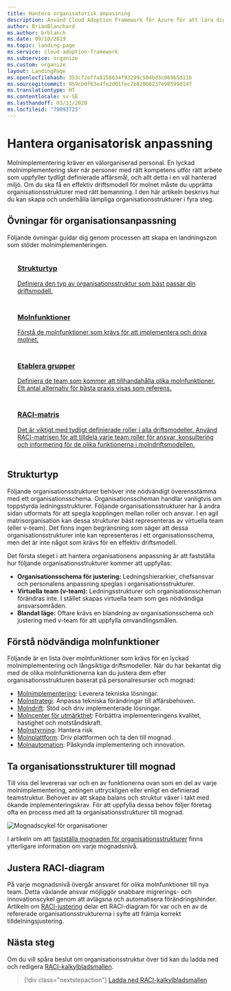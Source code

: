 ```yaml
---
title: Hantera organisatorisk anpassning
description: Använd Cloud Adoption Framework för Azure för att lära dig hur du etablerar och underhåller din organisations anpassning.
author: BrianBlanchard
ms.author: brblanch
ms.date: 09/10/2019
ms.topic: landing-page
ms.service: cloud-adoption-framework
ms.subservice: organize
ms.custom: organize
layout: LandingPage
ms.openlocfilehash: 353cf2effa8158634f93299c504bd3c069b5d11b
ms.sourcegitcommit: 959cb0f63e4fe2d01fec2b820b8237e98599d14f
ms.translationtype: HT
ms.contentlocale: sv-SE
ms.lasthandoff: 03/11/2020
ms.locfileid: "79093725"
---
```

# <a name="manage-organizational-alignment"></a>Hantera organisatorisk anpassning

Molnimplementering kräver en välorganiserad personal. En lyckad molnimplementering sker när personer med rätt kompetens utför rätt arbete som uppfyller tydligt definierade affärsmål, och allt detta i en väl hanterad miljö. Om du ska få en effektiv driftsmodell för molnet måste du upprätta organisationsstrukturer med rätt bemanning. I den här artikeln beskrivs hur du kan skapa och underhålla lämpliga organisationsstrukturer i fyra steg.

## <a name="organization-alignment-exercises"></a>Övningar för organisationsanpassning

Följande övningar guidar dig genom processen att skapa en landningszon som stöder molnimplementeringen.

<!-- markdownlint-disable MD033 -->

<ul class="panelContent cardsF">
    <li style="display: flex; flex-direction: column;">
        <a href="#structure-type">
            <div class="cardSize">
                <div class="cardPadding" style="padding-bottom:10px;">
                    <div class="card" style="padding-bottom:10px;">
                        <div class="cardImageOuter">
                            <div class="cardImage">
                                <img alt="" src="../_images/icons/1.png" data-linktype="external">
                            </div>
                        </div>
                        <div class="cardText" style="padding-left:0px;">
                            <h3>Strukturtyp</h3>
Definiera den typ av organisationsstruktur som bäst passar din driftsmodell.
                        </div>
                    </div>
                </div>
            </div>
        </a>
    </li>
    <li style="display: flex; flex-direction: column;">
        <a href="#understand-required-cloud-capabilities">
            <div class="cardSize">
                <div class="cardPadding" style="padding-bottom:10px;">
                    <div class="card" style="padding-bottom:10px;">
                        <div class="cardImageOuter">
                            <div class="cardImage">
                                <img alt="" src="../_images/icons/2.png" data-linktype="external">
                            </div>
                        </div>
                        <div class="cardText" style="padding-left:0px;">
                            <h3>Molnfunktioner</h3>
Förstå de molnfunktioner som krävs för att implementera och driva molnet.
                        </div>
                    </div>
                </div>
            </div>
        </a>
    </li>
    <li style="display: flex; flex-direction: column;">
        <a href="./organization-structures.md">
            <div class="cardSize">
                <div class="cardPadding" style="padding-bottom:10px;">
                    <div class="card" style="padding-bottom:10px;">
                        <div class="cardImageOuter">
                            <div class="cardImage">
                                <img alt="" src="../_images/icons/3.png" data-linktype="external">
                            </div>
                        </div>
                        <div class="cardText" style="padding-left:0px;">
                            <h3>Etablera grupper</h3>
Definiera de team som kommer att tillhandahålla olika molnfunktioner. Ett antal alternativ för bästa praxis visas som referens.
                        </div>
                    </div>
                </div>
            </div>
        </a>
    </li>
    <li style="display: flex; flex-direction: column;">
        <a href="./raci-alignment.md">
            <div class="cardSize">
                <div class="cardPadding" style="padding-bottom:10px;">
                    <div class="card" style="padding-bottom:10px;">
                        <div class="cardImageOuter">
                            <div class="cardImage">
                                <img alt="" src="../_images/icons/4.png" data-linktype="external">
                            </div>
                        </div>
                        <div class="cardText" style="padding-left:0px;">
                            <h3>RACI-matris</h3>
Det är viktigt med tydligt definierade roller i alla driftsmodeller. Använd RACI-matrisen för att tilldela varje team roller för ansvar, konsultering och informering för de olika funktionerna i molndriftsmodellen.
                        </div>
                    </div>
                </div>
            </div>
        </a>
    </li>
</ul>

<!-- markdownlint-enable MD033 -->

## <a name="structure-type"></a>Strukturtyp

Följande organisationsstrukturer behöver inte nödvändigt överensstämma med ett organisationsschema. Organisationsscheman handlar vanligtvis om toppstyrda ledningsstrukturer. Följande organisationsstrukturer har å andra sidan utformats för att spegla kopplingen mellan roller och ansvar. I en agil matrisorganisation kan dessa strukturer bäst representeras av virtuella team (eller v-team). Det finns ingen begränsning som säger att dessa organisationsstrukturer inte kan representeras i ett organisationsschema, men det är inte något som krävs för en effektiv driftsmodell.

Det första steget i att hantera organisationens anpassning är att fastställa hur följande organisationsstrukturer kommer att uppfyllas:

- **Organisationsschema för justering:** Ledningshierarkier, chefsansvar och personalens anpassning speglas i organisationsstrukturer.
- **Virtuella team (v-team):** Ledningsstrukturer och organisationsscheman förändras inte. I stället skapas virtuella team som ges nödvändiga ansvarsområden.
- **Blandat läge:** Oftare krävs en blandning av organisationsschema och justering med v-team för att uppfylla omvandlingsmålen.

## <a name="understand-required-cloud-capabilities"></a>Förstå nödvändiga molnfunktioner

Följande är en lista över molnfunktioner som krävs för en lyckad molnimplementering och långsiktiga driftsmodeller. När du har bekantat dig med de olika molnfunktionerna kan du justera dem efter organisationsstrukturen baserat på personalresurser och mognad:

- [Molnimplementering](./cloud-adoption.md): Leverera tekniska lösningar.
- [Molnstrategi](./cloud-strategy.md): Anpassa tekniska förändringar till affärsbehoven.
- [Molndrift](./cloud-operations.md): Stöd och driv implementerade lösningar.
- [Molncenter för utmärkthet](./cloud-center-of-excellence.md): Förbättra implementeringens kvalitet, hastighet och motståndskraft.
- [Molnstyrning](./cloud-governance.md): Hantera risk
- [Molnplattform](./cloud-platform.md): Driv plattformen och ta den till mognad.
- [Molnautomation](./cloud-automation.md): Påskynda implementering och innovation.

## <a name="mature-organizational-structures"></a>Ta organisationsstrukturer till mognad

Till viss del levereras var och en av funktionerna ovan som en del av varje molnimplementering, antingen uttryckligen eller enligt en definierad teamstruktur.
Behovet av att skapa balans och struktur växer i takt med ökande implementeringskrav. För att uppfylla dessa behov följer företag ofta en process med att ta organisationsstrukturer till mognad.

![Mognadscykel för organisationer](../_images/ready/org-ready-maturity.png)

I artikeln om att [fastställa mognaden för organisationsstrukturer](./organization-structures.md) finns ytterligare information om varje mognadsnivå.

## <a name="align-raci-charts"></a>Justera RACI-diagram

På varje mognadsnivå övergår ansvaret för olika molnfunktioner till nya team. Detta växlande ansvar möjliggör snabbare migrerings- och innovationscykel genom att avlägsna och automatisera förändringshinder. Artikeln om [RACI-justering](./raci-alignment.md) delar ett RACI-diagram för var och en av de refererade organisationsstrukturerna i syfte att främja korrekt tilldelningsjustering.

## <a name="next-steps"></a>Nästa steg

Om du vill spåra beslut om organisationsstruktur över tid kan du ladda ned och redigera [RACI-kalkylbladsmallen](https://archcenter.blob.core.windows.net/cdn/fusion/management/raci-template.xlsx).

> [!div class="nextstepaction"]
> [Ladda ned RACI-kalkylbladsmallen](https://archcenter.blob.core.windows.net/cdn/fusion/management/raci-template.xlsx)
